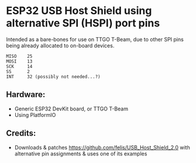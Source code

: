 # ESP32 USB Host Shield using alternative SPI (HSPI) port pins
Intended as a bare-bones for use on TTGO T-Beam, due to other SPI pins being already allocated to on-board devices.

```
MISO    25
MOSI    13
SCK     14
SS      2
INT     32 (possibly not needed...?)
```

##  Hardware:
* Generic ESP32 DevKit board, or TTGO T-Beam
* Using PlatformIO

##  Credits:
* Downloads & patches https://github.com/felis/USB_Host_Shield_2.0 with alternative pin assignments & uses one of its examples